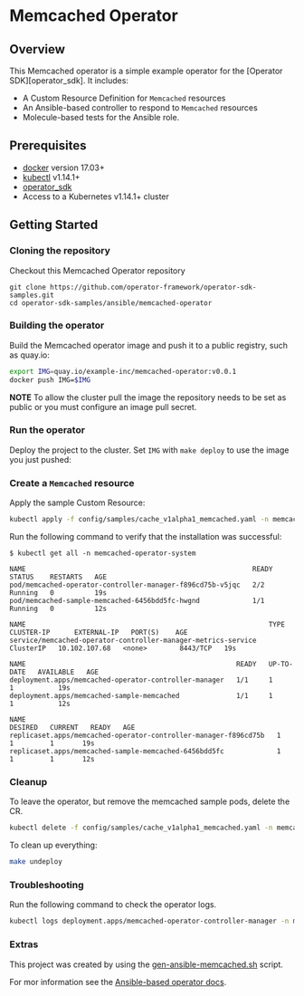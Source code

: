 # Memcached Operator

## Overview

This Memcached operator is a simple example operator for the [Operator SDK][operator_sdk]. It includes:
  * A Custom Resource Definition for `Memcached` resources
  * An Ansible-based controller to respond to `Memcached` resources
  * Molecule-based tests for the Ansible role.

## Prerequisites

- [docker][docker_tool] version 17.03+
- [kubectl][kubectl_tool] v1.14.1+
- [operator_sdk][operator_install]
- Access to a Kubernetes v1.14.1+ cluster

## Getting Started

### Cloning the repository

Checkout this Memcached Operator repository

```
git clone https://github.com/operator-framework/operator-sdk-samples.git
cd operator-sdk-samples/ansible/memcached-operator
```

### Building the operator

Build the Memcached operator image and push it to a public registry, such as quay.io:

```sh
export IMG=quay.io/example-inc/memcached-operator:v0.0.1
docker push IMG=$IMG
```

**NOTE** To allow the cluster pull the image the repository needs to be set as public or you must configure an image pull secret.

### Run the operator

Deploy the project to the cluster. Set `IMG` with `make deploy` to use the image you just pushed:

### Create a `Memcached` resource

Apply the sample Custom Resource:

```sh
kubectl apply -f config/samples/cache_v1alpha1_memcached.yaml -n memcached-operator-system
```

Run the following command to verify that the installation was successful:

```console
$ kubectl get all -n memcached-operator-system

NAME                                                        READY   STATUS    RESTARTS   AGE
pod/memcached-operator-controller-manager-f896cd75b-v5jqc   2/2     Running   0          19s
pod/memcached-sample-memcached-6456bdd5fc-hwgnd             1/1     Running   0          12s

NAME                                                            TYPE        CLUSTER-IP      EXTERNAL-IP   PORT(S)    AGE
service/memcached-operator-controller-manager-metrics-service   ClusterIP   10.102.107.68   <none>        8443/TCP   19s

NAME                                                    READY   UP-TO-DATE   AVAILABLE   AGE
deployment.apps/memcached-operator-controller-manager   1/1     1            1           19s
deployment.apps/memcached-sample-memcached              1/1     1            1           12s

NAME                                                              DESIRED   CURRENT   READY   AGE
replicaset.apps/memcached-operator-controller-manager-f896cd75b   1         1         1       19s
replicaset.apps/memcached-sample-memcached-6456bdd5fc             1         1         1       12s
```

### Cleanup

To leave the operator, but remove the memcached sample pods, delete the
CR.

```sh
kubectl delete -f config/samples/cache_v1alpha1_memcached.yaml -n memcached-operator-system
```

To clean up everything:

```sh
make undeploy
```
### Troubleshooting

Run the following command to check the operator logs.

```sh
kubectl logs deployment.apps/memcached-operator-controller-manager -n memcached-operator-system -c manager
```

### Extras

This project was created by using the [gen-ansible-memcached.sh][gen-ansible-memcached.sh] script.

For mor information see the [Ansible-based operator docs][ansible-docs].

[kubectl_tool]: https://kubernetes.io/docs/tasks/tools/install-kubectl/
[docker_tool]: https://docs.docker.com/install/
[operator_install]: https://sdk.operatorframework.io/docs/install-operator-sdk/
[ansible-docs]: https://sdk.operatorframework.io/docs/building-operators/ansible/
[gen-ansible-memcached.sh]: .generate/gen-helm-memcached.sh
